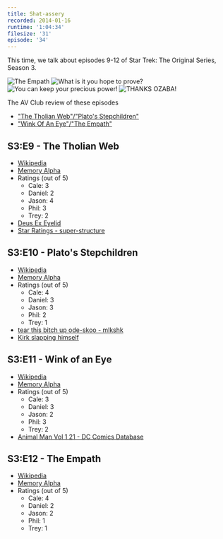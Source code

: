 ```yaml
---
title: Shat-assery
recorded: 2014-01-16
runtime: '1:04:34'
filesize: '31'
episode: '34'
---
```


This time, we talk about episodes 9-12 of Star Trek: The Original Series, Season 3.

![The Empath](https://treylabs-cdn.nyc3.digitaloceanspaces.com/jawgrind/Jawgrind-Episode-34-1.jpg)
![What is it you hope to prove?](https://treylabs-cdn.nyc3.digitaloceanspaces.com/jawgrind/Jawgrind-Episode-34-2.jpg)
![You can keep your precious power!](https://treylabs-cdn.nyc3.digitaloceanspaces.com/jawgrind/Jawgrind-Episode-34-3.jpg)
![THANKS OZABA!](https://treylabs-cdn.nyc3.digitaloceanspaces.com/jawgrind/Jawgrind-Episode-34-4.jpg)

The AV Club review of these episodes

- [&quot;The Tholian Web&quot;/&quot;Plato&#39;s Stepchildren&quot;](http://www.avclub.com/review/star-trek-the-tholian-webplatos-stepchildren-37118)
- [&quot;Wink Of An Eye&quot;/&quot;The Empath&quot;](http://www.avclub.com/review/star-trek-wink-of-an-eyethe-empath-37386)

## S3:E9 - The Tholian Web

- [Wikipedia](http://en.wikipedia.org/wiki/The_Tholian_Web)
- [Memory Alpha](http://en.memory-alpha.org/wiki/The_Tholian_Web_(episode))
- Ratings (out of 5)
   - Cale: 3
   - Daniel: 2
   - Jason: 4
   - Phil: 3
   - Trey: 2
- [Deus Ex Eyelid](/17)
- [Star Ratings - super-structure](http://www.jasoncoleman.net/2014/01/16/star-ratings/)

## S3:E10 - Plato's Stepchildren

- [Wikipedia](http://en.wikipedia.org/wiki/Plato%27s_Stepchildren)
- [Memory Alpha](http://en.memory-alpha.org/wiki/Plato%27s_Stepchildren_(episode))
- Ratings (out of 5)
   - Cale: 4
   - Daniel: 3
   - Jason: 3
   - Phil: 2
   - Trey: 1
- [tear this bitch up ode-skoo - mlkshk](https://mltshp.com/p/4PFZ)
- [Kirk slapping himself](http://i.imgur.com/CxKXtKz.gif)

## S3:E11 - Wink of an Eye

- [Wikipedia](http://en.wikipedia.org/wiki/Wink_of_an_Eye)
- [Memory Alpha](http://en.memory-alpha.org/wiki/Wink_of_an_Eye_(episode))
- Ratings (out of 5)
   - Cale: 3
   - Daniel: 3
   - Jason: 2
   - Phil: 3
   - Trey: 2
- [Animal Man Vol 1 21 - DC Comics Database](http://dc.wikia.com/wiki/Animal_Man_Vol_1_21)

## S3:E12 - The Empath
- [Wikipedia](http://en.wikipedia.org/wiki/The_Empath)
- [Memory Alpha](http://en.memory-alpha.org/wiki/The_Empath_(episode))
- Ratings (out of 5)
   - Cale: 4
   - Daniel: 2
   - Jason: 2
   - Phil: 1
   - Trey: 1
